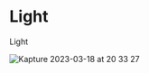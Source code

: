 # Light
Light

![Kapture 2023-03-18 at 20 33 27](https://user-images.githubusercontent.com/44409350/226148959-b10ebcde-2c2d-4a24-81e6-3a50469792d3.gif)
